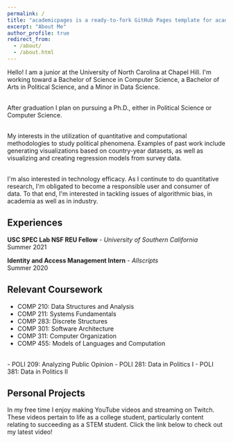 ```yaml
---
permalink: /
title: "academicpages is a ready-to-fork GitHub Pages template for academic personal websites"
excerpt: "About Me"
author_profile: true
redirect_from: 
  - /about/
  - /about.html
---
```


Hello! I am a junior at the University of North Carolina at Chapel Hill. I'm working toward a Bachelor of Science in Computer Science, a Bachelor of Arts in Political Science, and a Minor in Data Science. <br> <br>

After graduation I plan on pursuing a Ph.D., either in Political Science or Computer Science.<br> <br>

My interests in the utilization of quantitative and computational methodologies to study political phenomena. Examples of past work include generating visualizations based on country-year datasets, as well as visualizing and creating regression models from survey data. <br> <br>

I'm also interested in technology efficacy. As I continute to do quantitative research, I'm obligated to become a responsible user and consumer of data. To that end, I'm interested in tackling issues of algorithmic bias, in academia as well as in industry.

## Experiences
**USC SPEC Lab NSF REU Fellow** - _University of Southern California_ <br>
Summer 2021

**Identity and Access Management Intern** - _Allscripts_ <br>
Summer 2020

## Relevant Coursework
- COMP 210: Data Structures and Analysis
- COMP 211: Systems Fundamentals
- COMP 283: Discrete Structures
- COMP 301: Software Architecture
- COMP 311: Computer Organization
- COMP 455: Models of Languages and Computation
<br>
- POLI 209: Analyzing Public Opinion
- POLI 281: Data in Politics I
- POLI 381: Data in Politics II

## Personal Projects
In my free time I enjoy making YouTube videos and streaming on Twitch.<br>
These videos pertain to life as a college student, particularly content relating to succeeding as a STEM student. Click the link below to check out my latest video!
